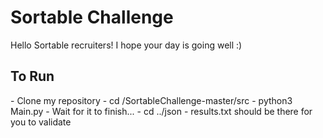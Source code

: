 <h1>Sortable Challenge</h1>
Hello Sortable recruiters! I hope your day is going well :)

<h2>To Run</h2>
- Clone my repository
- cd <parent>/SortableChallenge-master/src
- python3 Main.py
- Wait for it to finish...
- cd ../json
- results.txt should be there for you to validate
